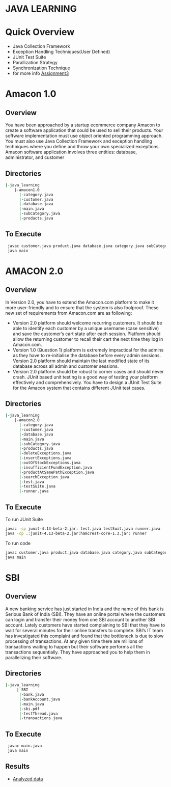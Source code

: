 # JAVA LEARNING

# Quick Overview

- Java Collection Framework
- Exception Handling Techniques(User Defined)
- JUnit Test Suite
- Parallization Strategy
- Synchronization Technique
- for more info [Assignment3](https://github.com/cynicphoenix/Pragmatics-Assignments/blob/master/java_learning/Assignment_3.docx?raw=true) 

 
 # Amacon 1.0
 
 ## Overview 
 
 You have been approached by a startup ecommerce company Amacon to create a software application that could be used to sell their products. Your software implementation must use object oriented programming approach. You must also use Java Collection Framework and exception handling techniques where you define and throw your own specialized exceptions. Amacon software application involves three entities: database, administrator, and customer
 
 ## Directories

```bash
|-java_learning
    |-amacon1.0
      |-category.java
      |-customer.java
      |-database.java
      |-main.java
      |-subCategory.java
      |-products.java
 ```
 
 ## To Execute
 
 ```bash
  javac customer.java product.java database.java category.java subCategory.java
  java main
 ```
 
 
 
 # AMACON 2.0
 
 ## Overview 
 
 In Version 2.0, you have to extend the Amacon.com platform to make it more user-friendly and to ensure that the system is also foolproof. These new set of requirements from Amacon.com are as following:

- Version 2.0 platform should welcome recurring customers. It should be able to identify each customer by a unique username (case sensitive) and save the customer’s cart state after each session. Platform should allow the returning customer to recall their cart the next time they log in Amacon.com.
- Version 1.0 (Question 1) platform is extremely impractical for the admins as they have to re-initialise the database before every admin sessions. Version 2.0 platform should maintain the last modified state of its database across all admin and customer sessions.
- Version 2.0 platform should be robust to corner cases and should never crash. JUnit based unit testing is a good way of testing your platform effectively and comprehensively. You have to design a JUnit Test Suite for the Amacon system that contains different JUnit test cases.
 
 ## Directories

```bash
|-java_learning
    |-amacon2.0
      |-category.java
      |-customer.java
      |-database.java
      |-main.java
      |-subCategory.java
      |-products.java
      |-deleteExceptions.java
      |-insertExceptions.java
      |-outOfStockExceptions.java
      |-insufficientFundException.java
      |-productAtSamePathException.java
      |-searchException.java
      |-test.java
      |-testSuite.java
      |-runner.java
 ```
 
 ## To Execute
 
To run JUnit Suite

```bash
javac -cp junit-4.13-beta-2.jar: test.java testSuit.java runner.java
java -cp .:junit-4.13-beta-2.jar:hamcrest-core-1.3.jar: runner
```

To run code

```bash
javac customer.java product.java database.java category.java subCategory.java insertException.java insufficientFundException.java outOfStockException.java productAtSamePathException.java searchException.java main.java
java main
```



# SBI
 
 ## Overview 
 
 A new banking service has just started in India and the name of this bank is Serious Bank of India (SBI).  They have an online portal where the customers can login and transfer their money from one SBI account to another SBI account. Lately customers have started complaining to SBI that they have to wait for several minutes for their online transfers to complete. SBI’s IT team has investigated this complaint and found that the bottleneck is due to slow processing of transactions. At any given time there are millions of transactions waiting to happen but their software performs all the transactions sequentially. They have approached you to help them in parallelizing their software.
 
 ## Directories

```bash
|-java_learning
     |-SBI
      |-bank.java
      |-bankAccount.java
      |-main.java
      |-sbi.pdf
      |-testThread.java
      |-transactions.java
 ```
 
 ## To Execute
 
 ```bash
  javac main.java
  java main
 ```
 
 ## Results
 
- [Analyzed data](https://github.com/cynicphoenix/Pragmatics-Assignments/blob/master/java_learning/SBI/sbi.pdf)
